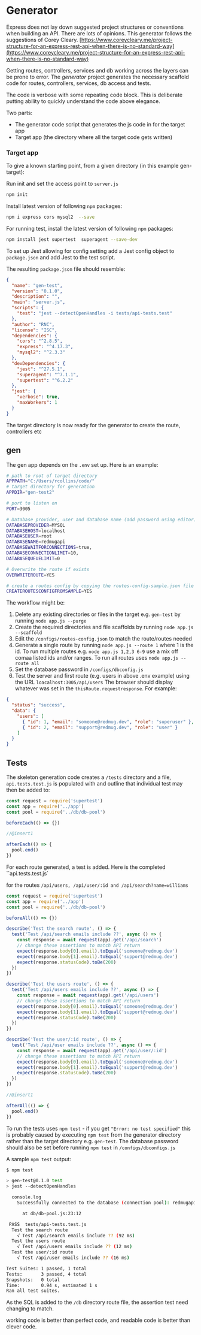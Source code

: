 # Generator

Express does not lay down suggested project structures or conventions when building an API. There are lots of opinions. This generator follows the suggestions of Corey Cleary. [https://www.coreycleary.me/project-structure-for-an-express-rest-api-when-there-is-no-standard-way](https://www.coreycleary.me/project-structure-for-an-express-rest-api-when-there-is-no-standard-way)

Getting routes, controllers, services and db working across the layers can be prone to error. The _generator_ project generates the necessary scaffold code for routes, controllers, services, db access and tests.

The code is verbose with some repeating code block. This is deliberate putting ability to quickly understand the code above elegance.

Two parts:

- The generator code script that generates the js code in for the target app
- Target app (the directory where all the target code gets written)

### Target app

To give a known starting point, from a given directory (in this example gen-target):

Run init and set the access point to `server.js`

```bash
npm init
```

Install latest version of following `npm` packages:

```bash
npm i express cors mysql2  --save
```

For running test, install the latest version of following `npm` packages:

```bash
npm install jest supertest  superagent --save-dev
```

To set up Jest allowing for config setting add a Jest config object to `package.json` and add Jest to the test script.

The resulting `package.json` file should resemble:

```json
{
  "name": "gen-test",
  "version": "0.1.0",
  "description": "",
  "main": "server.js",
  "scripts": {
    "test": "jest --detectOpenHandles -i tests/api-tests.test"
  },
  "author": "RNC",
  "license": "ISC",
  "dependencies": {
    "cors": "^2.8.5",
    "express": "^4.17.3",
    "mysql2": "^2.3.3"
  },
  "devDependencies": {
    "jest": "^27.5.1",
    "superagent": "^7.1.1",
    "supertest": "^6.2.2"
  },
  "jest": {
    "verbose": true,
    "maxWorkers": 1
  }
}
```

The target directory is now ready for the generator to create the route, controllers etc

## gen

The gen app depends on the `.env` set up. Here is an example:

```bash
# path to root of target directory
APPPATH="C:/Users/rcollins/code/"
# target directory for generation
APPDIR="gen-test2"

# port to listen on
PORT=3005

# Database provider, user and database name (add password using editor)
DATABASEPROVIDER=MYSQL
DATABASEHOST=localhost
DATABASEUSER=root
DATABASENAME=redmugapi
DATABASEWAITFORCONNECTIONS=true,
DATABASECONNECTIONLIMIT=10,
DATABASEQUEUELIMIT=0

# Overwrite the route if exists
OVERWRITEROUTE=YES

# create a routes config by copying the routes-config-sample.json file
CREATEROUTESCONFIGFROMSAMPLE=YES
```

The workflow might be:

1. Delete any existing directories or files in the target e.g. `gen-test` by running `node app.js --purge`
2. Create the required directories and file scaffolds by running `node app.js --scaffold`
3. Edit the `/configs/routes-config.json` to match the route/routes needed
4. Generate a single route by running `node app.js --route 1` where 1 is the id. To run multiple routes e.g. `node app.js 1,2,3 6-9` use a mix off comaa listed ids and/or ranges. To run all routes uses `node app.js --route all`
5. Set the database password in `/configs/dbconfig.js`
6. Test the server and first route (e.g. users in above .env example) using the URL `loacalhost:3005/api/users` The browser should display whatever was set in the `thisRoute.requestresponse`. For example:

```json
{
  "status": "success",
  "data": {
    "users": [
      { "id": 1, "email": "someone@redmug.dev", "role": "superuser" },
      { "id": 2, "email": "support@redmug.dev", "role": "user" }
    ]
  }
}
```

## Tests

The skeleton generation code creates a `/tests` directory and a file, `api.tests.test.js` is populated with and outline that individual test may then be added to:

```jsx
const request = require('supertest')
const app = require('../app')
const pool = require('../db/db-pool')

beforeEach(() => {})

//@insert1

afterEach(() => {
  pool.end()
})
```

For each route generated, a test is added. Here is the completed ``api.tests.test.js`

for the routes `/api/users, /api/user/:id and /api/search?name=williams`

```jsx
const request = require('supertest')
const app = require('../app')
const pool = require('../db/db-pool')

beforeAll(() => {})

describe('Test the search route', () => {
  test('Test /api/search emails include ??', async () => {
    const response = await request(app).get('/api/search')
    // change these assertions to match API return
    expect(response.body[0].email).toEqual('someone@redmug.dev')
    expect(response.body[1].email).toEqual('support@redmug.dev')
    expect(response.statusCode).toBe(200)
  })
})

describe('Test the users route', () => {
  test('Test /api/users emails include ??', async () => {
    const response = await request(app).get('/api/users')
    // change these assertions to match API return
    expect(response.body[0].email).toEqual('someone@redmug.dev')
    expect(response.body[1].email).toEqual('support@redmug.dev')
    expect(response.statusCode).toBe(200)
  })
})

describe('Test the user/:id route', () => {
  test('Test /api/user emails include ??', async () => {
    const response = await request(app).get('/api/user/:id')
    // change these assertions to match API return
    expect(response.body[0].email).toEqual('someone@redmug.dev')
    expect(response.body[1].email).toEqual('support@redmug.dev')
    expect(response.statusCode).toBe(200)
  })
})

//@insert1

afterAll(() => {
  pool.end()
})
```

To run the tests uses `npm test` - if you get `"Error: no test specified"` this is probably caused by executing `npm test` from the generator directory rather than the target directory e.g. `gen-test`. The database password should also be set before running `npm test` in `/configs/dbconfigs.js`

A sample `npm test` output:

```bash
$ npm test

> gen-test@0.1.0 test
> jest --detectOpenHandles

  console.log
    Successfully connected to the database (connection pool): redmugapi

      at db/db-pool.js:23:12

 PASS  tests/api-tests.test.js
  Test the search route
    √ Test /api/search emails include ?? (92 ms)
  Test the users route
    √ Test /api/users emails include ?? (12 ms)
  Test the user/:id route
    √ Test /api/user emails include ?? (16 ms)

Test Suites: 1 passed, 1 total
Tests:       3 passed, 4 total
Snapshots:   0 total
Time:        0.94 s, estimated 1 s
Ran all test suites.
```

As the SQL is added to the `/db` directory route file, the assertion test need changing to match.

working code is better than perfect code, and readable code is better than clever code.
